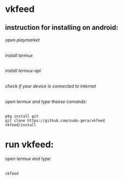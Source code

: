 # vkfeed
## instruction for installing on android:
###### open playmarket
###### install termux
###### install termux-api
###### check if your device is connected to internet
###### open termux and type theese comands:
```
pkg install git
git clone https://github.com/sudo-gera/vkfeed
vkfeed/install
```
# run vkfeed:
###### open termux and type:
```
vkfeed
```
